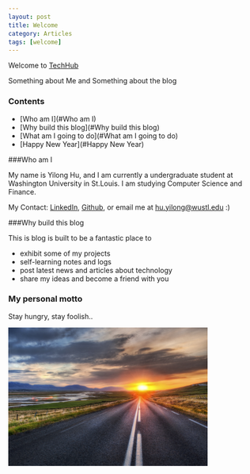 ```yaml
---
layout: post
title: Welcome
category: Articles
tags: [welcome]
---
```


Welcome to [TechHub](http://huyilong.github.io/)

Something about Me and Something about the blog

<!-- more -->

### Contents
- [Who am I](#Who am I)
- [Why build this blog](#Why build this blog)
- [What am I going to do](#What am I going to do)
- [Happy New Year](#Happy New Year)

<a name="Who am I"/>

###Who am I

My name is Yilong Hu, and I am currently a undergraduate student at Washington University in St.Louis. I am studying Computer Science and Finance.

My Contact: [LinkedIn](https://www.linkedin.com/in/huyilong), [Github](https://github.com/huyilong), or email me at hu.yilong@wustl.edu :)

<a name="Why build this blog"/>

###Why build this blog

This is blog is built to be a fantastic place to 
- exhibit some of my projects
- self-learning notes and logs
- post latest news and articles about technology
- share my ideas and become a friend with you


<a name="Personal motto"/>

### My personal motto

Stay hungry, stay foolish..

<img src="motto.jpg" height="80%" width="80%">





